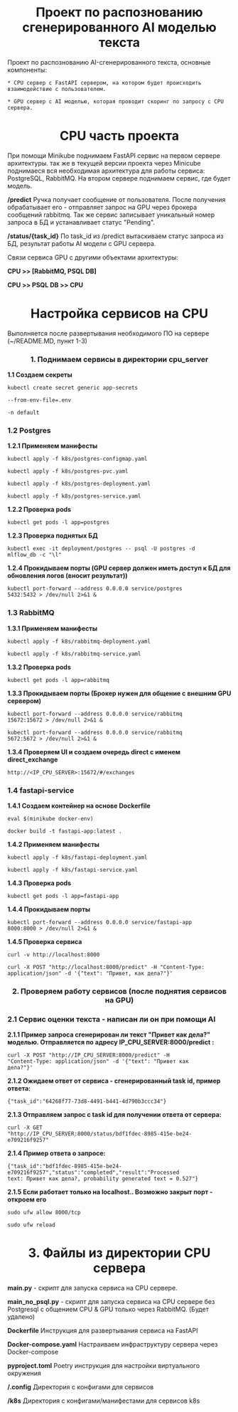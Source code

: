 <h1 align="center">Проект по распознованию сгенерированного AI моделью текста</h1>

Проект по распознованию AI-сгенерированного текста, основные компоненты:

    * CPU сервер с FastAPI сервером, на котором будет происходить взаимодействие с пользователем.

    * GPU сервер с AI моделью, которая проводит скоринг по запросу с CPU сервера.



<h1 align="center">СPU часть проекта</h1>

При помощи Minikube поднимаем FastAPI сервис на первом сервере архитектуры. так же в текущей версии проекта через Minicube поднимаеся вся необходимая архитектура для работы сервиса: PostgreSQL, RabbitMQ. На втором сервере поднимаем сервис, где будет модель.

**/predict** Ручка получает сообщение от пользователя. После получения обрабатывает его - отправляет запрос на GPU через брокера сообщений rabbitmq. Так же сервис записывает уникальный номер запроса в БД и устанавливает статус "Pending".

**/status/{task_id}** По task_id из /predict вытаскиваем статус запроса из БД, результат работы AI модели с GPU сервера.

Связи сервиса GPU с другими объектами архитектуры: 

**CPU >> [RabbitMQ, PSQL DB]**

**CPU >> PSQL DB >> CPU**

<h1 align="center">Настройка сервисов на СPU</h1>

Выполняется после развертывания необходимого ПО на сервере (~/README.MD, пункт 1-3)



<h3 align="center">1. Поднимаем сервисы в директории cpu_server </h3>

<b>1.1 Создаем секреты </b>

<code>kubectl create secret generic app-secrets \
  --from-env-file=.env \
  -n default</code>

<h3 align="left">1.2 Postgres </h3>

<b>1.2.1 Применяем манифесты </b>

<code>kubectl apply -f k8s/postgres-configmap.yaml</code>

<code>kubectl apply -f k8s/postgres-pvc.yaml</code>

<code>kubectl apply -f k8s/postgres-deployment.yaml</code>

<code>kubectl apply -f k8s/postgres-service.yaml</code>

<b>1.2.2 Проверка pods</b>

<code>kubectl get pods -l app=postgres</code>

<b>1.2.3 Проверка поднятых БД</b>

<code>kubectl exec -it deployment/postgres -- psql -U postgres -d mlflow_db -c "\l"</code>

<b>1.2.4 Прокидываем порты (GPU сервер должен иметь доступ к БД для обновления логов (вносит результат)) </b>

<code>kubectl port-forward --address 0.0.0.0 service/postgres 5432:5432 > /dev/null 2>&1 &</code>

<h3 align="left">1.3 RabbitMQ </h3>

<b>1.3.1 Применяем манифесты </b>

<code>kubectl apply -f k8s/rabbitmq-deployment.yaml</code>

<code>kubectl apply -f k8s/rabbitmq-service.yaml</code>

<b>1.3.2 Проверка pods </b>

<code>kubectl get pods -l app=rabbitmq</code>

<b>1.3.3 Прокидываем порты (Брокер нужен для общение с внешним GPU сервером) </b>

<code>kubectl port-forward --address 0.0.0.0 service/rabbitmq 15672:15672 > /dev/null 2>&1 &</code>

<code>kubectl port-forward --address 0.0.0.0 service/rabbitmq 5672:5672 > /dev/null 2>&1 &</code>

<b>1.3.4 Проверяем UI и создаем очередь direct с именем direct_exchange</b>

<code>http://<IP_CPU_SERVER>:15672/#/exchanges</code>

<h3 align="left">1.4 fastapi-service</h3>

<b>1.4.1 Создаем контейнер на основе Dockerfile </b>

<code>eval $(minikube docker-env)</code>

<code>docker build -t fastapi-app:latest .</code>

<b>1.4.2 Применяем манифесты </b>

<code>kubectl apply -f k8s/fastapi-deployment.yaml</code>

<code>kubectl apply -f k8s/fastapi-service.yaml</code>

<b>1.4.3 Проверка pods </b>

<code>kubectl get pods -l app=fastapi-app</code>

<b>1.4.4 Прокидываем порты </b>

<code>kubectl port-forward --address 0.0.0.0 service/fastapi-app 8000:8000 > /dev/null 2>&1 &</code>

<b>1.4.5 Проверка сервиса </b>

<code>curl -v http://localhost:8000</code>

<code>curl -X POST "http://localhost:8000/predict" -H "Content-Type: application/json" -d '{"text": "Привет, как дела?"}'</code>

<h3 align="center">2. Проверяем работу сервисов (после поднятия сервисов на GPU) </h3>


<h3 align="left">2.1 Сервис оценки текста - написан ли он при помощи AI </h3>

<b>2.1.1 Пример запроса сгенерирован ли текст "Привет как дела?" моделью. Отправляется по адресу IP_CPU_SERVER:8000/predict :</b>

<code>curl -X POST "http://IP_CPU_SERVER:8000/predict" -H "Content-Type: application/json" -d '{"text": "Привет как дела?"}'</code> 

<b>2.1.2 Ожидаем ответ от сервиса - сгенерированный task id, пример ответа:</b>

<code>{"task_id":"64268f77-73d8-4491-b441-4d790b3ccc34"}</code> 

<b>2.1.3 Отправляем запрос с task id для получении ответа от сервера: </b>

<code>curl -X GET "http://IP_CPU_SERVER:8000/status/bdf1fdec-8985-415e-be24-e709216f9257"</code> 

<b>2.1.4 Пример ответа о запросе:</b>

<code>{"task_id":"bdf1fdec-8985-415e-be24-e709216f9257","status":"completed","result":"Processed text: Привет как дела?, probability generated text = 0.527"}</code> 

<b>2.1.5 Если работает только на localhost.. Возможно закрыт порт - откроем его</b>

<code>sudo ufw allow 8000/tcp</code> 

<code>sudo ufw reload</code> 


<h1 align="center"> 3. Файлы из директории CPU сервера</h1>

**main.py** - скрипт для запуска сервиса на CPU сервере. 

**main_no_psql.py** - скрипт для запуска сервиса на CPU сервере без Postgresql с общением CPU & GPU только через RabbitMQ. (Будет удалено)

**Dockerfile** Инструкция для развертывания сервиса на FastAPI

**Docker-compose.yaml** Настраиваем инфраструктуру сервера через Docker-compose

**pyproject.toml** Poetry инструкция для настройки виртуального окружения

**/.config** Директория с конфигами для сервисов

**/k8s** Директория с конфигами/манифестами для сервисов k8s